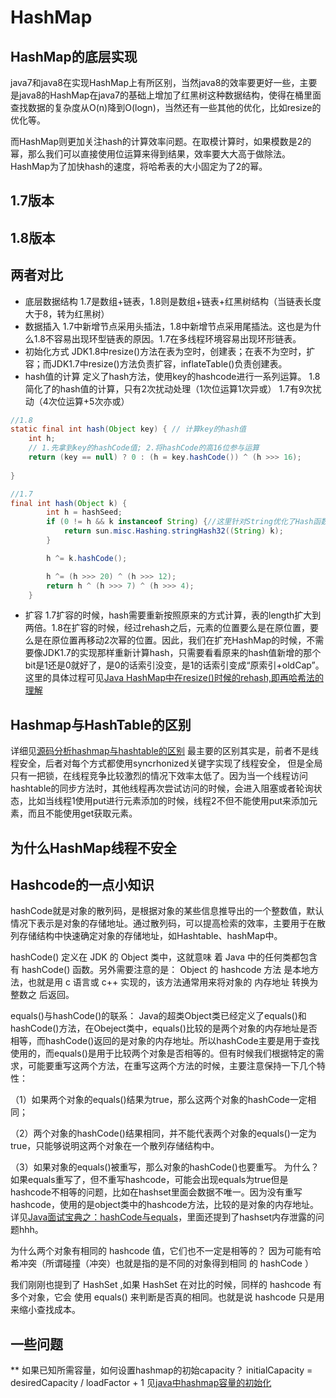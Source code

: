 # HashMap

## HashMap的底层实现
java7和java8在实现HashMap上有所区别，当然java8的效率要更好一些，主要是java8的HashMap在java7的基础上增加了红黑树这种数据结构，使得在桶里面查找数据的复杂度从O(n)降到O(logn)，当然还有一些其他的优化，比如resize的优化等。

而HashMap则更加关注hash的计算效率问题。在取模计算时，如果模数是2的幂，那么我们可以直接使用位运算来得到结果，效率要大大高于做除法。HashMap为了加快hash的速度，将哈希表的大小固定为了2的幂。
## 1.7版本

## 1.8版本

## 两者对比
+ 底层数据结构
1.7是数组+链表，1.8则是数组+链表+红黑树结构（当链表长度大于8，转为红黑树）
+ 数据插入
1.7中新增节点采用头插法，1.8中新增节点采用尾插法。这也是为什么1.8不容易出现环型链表的原因。1.7在多线程环境容易出现环形链表。
+ 初始化方式
JDK1.8中resize()方法在表为空时，创建表；在表不为空时，扩容；而JDK1.7中resize()方法负责扩容，inflateTable()负责创建表。
+ hash值的计算
定义了hash方法，使用key的hashcode进行一系列运算。
1.8简化了的hash值的计算，只有2次扰动处理（1次位运算1次异或）
1.7有9次扰动（4次位运算+5次亦或）
```java
//1.8
static final int hash(Object key) { // 计算key的hash值
    int h;
    // 1.先拿到key的hashCode值; 2.将hashCode的高16位参与运算
    return (key == null) ? 0 : (h = key.hashCode()) ^ (h >>> 16);
    
}
```
```java
//1.7
final int hash(Object k) {
        int h = hashSeed;
        if (0 != h && k instanceof String) {//这里针对String优化了Hash函数，是否使用新的Hash函数和Hash因子有关  
            return sun.misc.Hashing.stringHash32((String) k);
        }

        h ^= k.hashCode();

        h ^= (h >>> 20) ^ (h >>> 12);
        return h ^ (h >>> 7) ^ (h >>> 4);
    }
```

+ 扩容
1.7扩容的时候，hash需要重新按照原来的方式计算，表的length扩大到两倍。1.8在扩容的时候，经过rehash之后，元素的位置要么是在原位置，要么是在原位置再移动2次幂的位置。因此，我们在扩充HashMap的时候，不需要像JDK1.7的实现那样重新计算hash，只需要看看原来的hash值新增的那个bit是1还是0就好了，是0的话索引没变，是1的话索引变成“原索引+oldCap”。这里的具体过程可见[Java HashMap中在resize()时候的rehash,即再哈希法的理解](https://blog.csdn.net/sybnfkn040601/article/details/73194559)

## Hashmap与HashTable的区别
详细见[源码分析hashmap与hashtable的区别](https://blog.csdn.net/weixin_47294072/article/details/107550919)
最主要的区别其实是，前者不是线程安全，后者对每个方式都使用syncrhonized关键字实现了线程安全， 但是全局只有一把锁，在线程竞争比较激烈的情况下效率太低了。因为当一个线程访问hashtable的同步方法时，其他线程再次尝试访问的时候，会进入阻塞或者轮询状态，比如当线程1使用put进行元素添加的时候，线程2不但不能使用put来添加元素，而且不能使用get获取元素。

## 为什么HashMap线程不安全



## Hashcode的一点小知识
hashCode就是对象的散列码，是根据对象的某些信息推导出的一个整数值，默认情况下表示是对象的存储地址。通过散列码，可以提高检索的效率，主要用于在散列存储结构中快速确定对象的存储地址，如Hashtable、hashMap中。

hashCode() 定义在 JDK 的 Object 类中，这就意味 着 Java 中的任何类都包含有 hashCode() 函数。另外需要注意的是： Object 的 hashcode ⽅法 是本地⽅法，也就是⽤ c 语⾔或 c++ 实现的，该⽅法通常⽤来将对象的 内存地址 转换为整数之 后返回。

equals()与hashCode()的联系：
Java的超类Object类已经定义了equals()和hashCode()方法，在Obeject类中，equals()比较的是两个对象的内存地址是否相等，而hashCode()返回的是对象的内存地址。所以hashCode主要是用于查找使用的，而equals()是用于比较两个对象是否相等的。但有时候我们根据特定的需求，可能要重写这两个方法，在重写这两个方法的时候，主要注意保持一下几个特性：

（1）如果两个对象的equals()结果为true，那么这两个对象的hashCode一定相同；

（2）两个对象的hashCode()结果相同，并不能代表两个对象的equals()一定为true，只能够说明这两个对象在一个散列存储结构中。

（3）如果对象的equals()被重写，那么对象的hashCode()也要重写。
为什么？如果equals重写了，但不重写hashcode，可能会出现equals为true但是hashcode不相等的问题，比如在hashset里面会数据不唯一。因为没有重写hashcode，使用的是object类中的hashcode方法，比较的是对象的内存地址。详见[Java面试宝典之：hashCode与equals](https://blog.csdn.net/weixin_44259720/article/details/95599407)，里面还提到了hashset内存泄露的问题hhh。

为什么两个对象有相同的 hashcode 值，它们也不⼀定是相等的？
因为可能有哈希冲突（所谓碰撞（冲突）也就是指的是不同的对象得到相同 的 hashCode ）

我们刚刚也提到了 HashSet ,如果 HashSet 在对⽐的时候，同样的 hashcode 有多个对象，它会 使⽤ equals() 来判断是否真的相同。也就是说 hashcode 只是⽤来缩⼩查找成本。

## 一些问题
** 如果已知所需容量，如何设置hashmap的初始capacity？
initialCapacity = desiredCapacity / loadFactor + 1
见[java中hashmap容量的初始化](https://www.cnblogs.com/yanggb/p/11613070.html)
